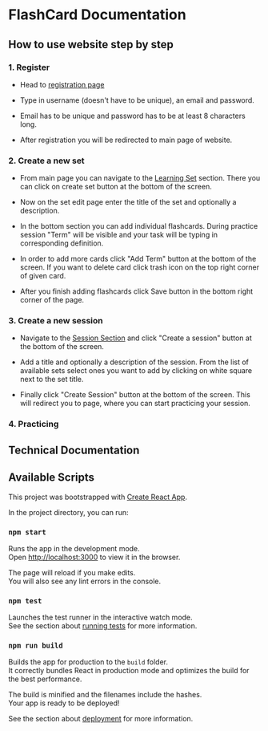 # FlashCard Documentation

## How to use website step by step

### 1. Register

* Head to [registration page](https://flashcards-jj.com/register)
* Type in username (doesn't have to be unique), an email and password.

* Email has to be unique and password has to be at least 8 characters long.

* After registration you will be redirected to main page of website.

### 2. Create a new set

* From main page you can navigate to the [Learning Set](https://flashcards-jj.com/sets) section. There you can click on create set button at the bottom of the screen. 

* Now on the set edit page enter the title of the set and optionally a description.

* In the bottom section you can add individual flashcards. During practice session "Term" will be visible and your task will be typing in corresponding definition.

* In order to add more cards click "Add Term" button at the bottom of the screen. If you want to delete card click trash icon on the top right corner of given card.

* After you finish adding flashcards click Save button in the bottom right corner of the page.

### 3. Create a new session

* Navigate to the [Session Section](https://flashcards-jj.com/sessions) and click "Create a session" button at the bottom of the screen.

* Add a title and optionally a description of the session. From the list of available sets select ones you want to add by clicking on white square next to the set title.

* Finally click "Create Session" button at the bottom of the screen. This will redirect you to page, where you can start practicing your session.

### 4. Practicing



## Technical Documentation

## Available Scripts

This project was bootstrapped with [Create React App](https://github.com/facebook/create-react-app).

In the project directory, you can run:

### `npm start`

Runs the app in the development mode.\
Open [http://localhost:3000](http://localhost:3000) to view it in the browser.

The page will reload if you make edits.\
You will also see any lint errors in the console.

### `npm test`

Launches the test runner in the interactive watch mode.\
See the section about [running tests](https://facebook.github.io/create-react-app/docs/running-tests) for more information.

### `npm run build`

Builds the app for production to the `build` folder.\
It correctly bundles React in production mode and optimizes the build for the best performance.

The build is minified and the filenames include the hashes.\
Your app is ready to be deployed!

See the section about [deployment](https://facebook.github.io/create-react-app/docs/deployment) for more information.
